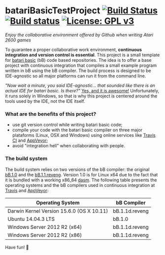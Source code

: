 # batariBasicTestProject [![Build Status](https://travis-ci.org/benvenutti/batariBasicTestProject.svg?branch=master)](https://travis-ci.org/benvenutti/batariBasicTestProject) [![Build status](https://ci.appveyor.com/api/projects/status/d6lgvg6si7c2ccsd?svg=true)](https://ci.appveyor.com/project/benvenutti/bataribasictestproject) [![License: GPL v3](https://img.shields.io/badge/License-GPL%20v3-blue.svg)](http://www.gnu.org/licenses/gpl-3.0)

*Enjoy the collaborative environment offered by Github when writing Atari 2600 games*

To guarantee a proper collaborative work environment, **continuous integration and version control is essential**. This project is a small template for [batari basic](http://bataribasic.com/) (bB) code based repositories. The idea is to offer a base project with continuous integration that compiles a small example program written in bB using the bB compiler. The build process is designed to be IDE-agnostic so all major platforms can run it from the command line.

*"Now wait a minute, you said IDE-agnostic... that sounded like there is an actual IDE for batari basic. Is there?"* [Yes, and it is awesome!](http://atariage.com/forums/topic/123849-visual-bb-10-a-new-ide-for-batari-basic/) Unfortunately, it runs solely in Windows, so that is why this project is centered around the tools used by the IDE, not the IDE itself.

### What are the benefits of this project?

- use git version control while writing batari basic code;
- compile your code with the batari basic compiler on three major plataforms (Linux, OSX and Windows) using online services like [Travis CI](https://travis-ci.org/) and [AppVeyor](https://www.appveyor.com/);
- avoid "integration hell" when collaborating with people.

### The build system

The build system relies on two versions of the bB compiler: the original [bB.1.0](http://bataribasic.com/download.html) and the [bB.1.1.reveng](http://7800.8bitdev.org/index.php/Batari_basic). Version 1.0 is for Linux x64 due to the fact that it is bundled with a working x86_64 [dasm](http://dasm-dillon.sourceforge.net/). The following table presents the operating systems and the bB compilers used in continuous integration at [Travis](https://travis-ci.org/benvenutti/batariBasicTestProject) and [AppVeyor](https://ci.appveyor.com/project/benvenutti/bataribasictestproject):

| Operating System        | bB Compiler             |
|-------------------------|------------------------------|
| Darwin Kernel Version 15.6.0 (OS X 10.11)              | bB.1.1d.reveng |
| Ubuntu 14.04.3 LTS              | bB.1.0 |
| Windows Server 2012 R2 (x64)              | bB.1.1d.reveng |
| Windows Server 2012 R2 (x86)              | bB.1.1d.reveng |

Have fun! :space_invader:

